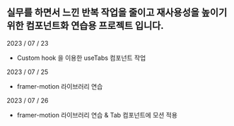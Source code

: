 ## 실무를 하면서 느낀 반복 작업을 줄이고 재사용성을 높이기 위한 컴포넌트화 연습용 프로젝트 입니다.

2023 / 07 / 23

- Custom hook 을 이용한 useTabs 컴포넌트 작업

2023 / 07 / 25

- framer-motion 라이브러리 연습

2023 / 07 / 26

- framer-motion 라이브러리 연습 & Tab 컴포넌트에 모션 적용
<!--

````bash
npm run dev
# or
yarn dev
# or
pnpm dev
``` -->
````
